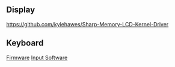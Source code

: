 ## Display

https://github.com/kylehawes/Sharp-Memory-LCD-Kernel-Driver

## Keyboard

[Firmware](https://github.com/solderparty/i2c_puppet)
[Input Software](https://github.com/solderparty/arturo182_CircuitPython_BBQ10Keyboard)
